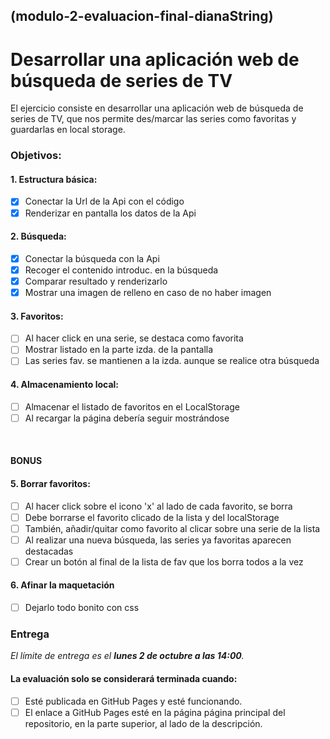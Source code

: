 ## (modulo-2-evaluacion-final-dianaString)

# Desarrollar una aplicación web de búsqueda de series de TV

El ejercicio consiste en desarrollar una aplicación web de búsqueda de series de TV, que nos permite
des/marcar las series como favoritas y guardarlas en local storage.

### Objetivos:

#### 1. Estructura básica:
- [x] Conectar la Url de la Api con el código
- [x] Renderizar en pantalla los datos de la Api

#### 2. Búsqueda:
- [x] Conectar la búsqueda con la Api
- [x] Recoger el contenido introduc. en la búsqueda
- [x] Comparar resultado y renderizarlo
- [x] Mostrar una imagen de relleno en caso de no haber imagen

#### 3. Favoritos:
- [ ] Al hacer click en una serie, se destaca como favorita
- [ ] Mostrar listado en la parte izda. de la pantalla
- [ ] Las series fav. se mantienen a la izda. aunque se realice otra búsqueda

#### 4. Almacenamiento local:
- [ ] Almacenar el listado de favoritos en el LocalStorage
- [ ] Al recargar la página debería seguir mostrándose  

<br>

#### BONUS
#### 5. Borrar favoritos:
- [ ] Al hacer click sobre el icono 'x' al lado de cada favorito, se borra
- [ ] Debe borrarse el favorito clicado de la lista y del localStorage
- [ ] También, añadir/quitar como favorito al clicar sobre una serie de la lista
- [ ] Al realizar una nueva búsqueda, las series ya favoritas aparecen destacadas
- [ ] Crear un botón al final de la lista de fav que los borra todos a la vez

#### 6. Afinar la maquetación
- [ ] Dejarlo todo bonito con css

### Entrega
*El límite de entrega es el **lunes 2 de octubre a las 14:00**.*

#### La evaluación solo se considerará terminada cuando:
- [ ] Esté publicada en GitHub Pages y esté funcionando.
- [ ] El enlace a GitHub Pages esté en la página página principal del repositorio, en la parte superior, al lado de la descripción.